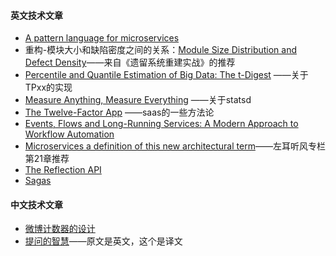 


#### 英文技术文章
- [A pattern language for microservices](https://microservices.io/patterns/index.html)
- 重构-模块大小和缺陷密度之间的关系：[Module Size Distribution and Defect Density](https://pdfs.semanticscholar.org/9e75/e39f201bea81553a5b3f9962b163c17a0517.pdf)——来自《遗留系统重建实战》的推荐
- [ Percentile and Quantile Estimation of Big Data: The t-Digest](https://dataorigami.net/blogs/napkin-folding/19055451-percentile-and-quantile-estimation-of-big-data-the-t-digest) ——关于TPxx的实现
- [Measure Anything, Measure Everything](https://codeascraft.com/2011/02/15/measure-anything-measure-everything/) ——关于statsd
- [The Twelve-Factor App](https://12factor.net/) ——saas的一些方法论
- [Events, Flows and Long-Running Services: A Modern Approach to Workflow Automation](https://www.infoq.com/articles/events-workflow-automation)
- [Microservices a definition of this new architectural term](https://martinfowler.com/articles/microservices.html)——左耳听风专栏第21章推荐
- [The Reflection API](https://docs.oracle.com/javase/tutorial/reflect/index.html)
- [Sagas](https://www.cs.cornell.edu/andru/cs711/2002fa/reading/sagas.pdf)



#### 中文技术文章
- [微博计数器的设计](http://blog.cydu.net/weidesign/2012/09/09/weibo-counter-service-design-2/)
- [提问的智慧](http://doc.zengrong.net/smart-questions/cn.html)——原文是英文，这个是译文

